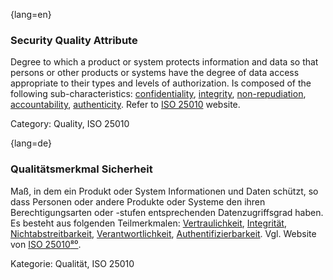 {lang=en}
### Security Quality Attribute
Degree to which a product or system protects information and data so that persons or other products or systems have the degree of data access appropriate to their types and levels of authorization.
Is composed of the following sub-characteristics: [confidentiality](#term-confidentiality-quality-attribute), [integrity](#term-integrity-quality-attribute), [non-repudiation](#term-non-repudiation-quality-attribute), [accountability](#term-accountability-quality-attribute), [authenticity](#term-authenticity-quality-attribute).
Refer to [ISO 25010](http://iso25000.com/index.php/en/iso-25000-standards/iso-25010) website.

Category: Quality, ISO 25010

{lang=de}
### Qualitätsmerkmal Sicherheit

Maß, in dem ein Produkt oder System Informationen und Daten schützt,
so dass Personen oder andere Produkte oder Systeme den ihren
Berechtigungsarten oder -stufen entsprechenden Datenzugriffsgrad
haben. Es besteht aus folgenden Teilmerkmalen:
[Vertraulichkeit](#_bookmark69), [Integrität](#_bookmark115),
[Nichtabstreitbarkeit](#_bookmark141),
[Verantwortlichkeit](#_bookmark16),
[Authentifizierbarkeit](#_bookmark46). Vgl. Website von [ISO
25010](http://iso25000.com/index.php/en/iso-25000-standards/iso-25010)[⁸⁰](#_bookmark185).

Kategorie: Qualität, ISO 25010

